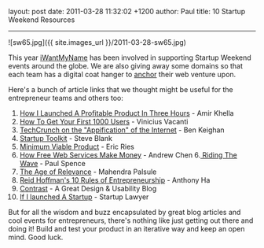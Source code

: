 layout: post
date: 2011-03-28 11:32:02 +1200
author: Paul
title: 10 Startup Weekend Resources



----

![sw65.jpg]({{ site.images_url }}/2011-03-28-sw65.jpg)

This year [iWantMyName](https://iwantmyname.co.nz/) has been involved in supporting Startup Weekend events around the globe. We are also giving away some domains so that each team has a digital coat hanger to [anchor](https://iwantmyname.com/blog/2010/11/anchor-your-social-media-presence-with-a-domain.html) their web venture upon.

Here's a bunch of article links that we thought might be useful for the entrepreneur teams and others too:

1. [How I Launched A Profitable Product In Three Hours](http://blog.amirkhella.com/2010/09/21/the-story-of-keynotopia-how-i-launched-a-profitable-product-in-3-hours/) - Amir Khella
2. [How To Get Your First 1000 Users](http://viniciusvacanti.com/2011/02/08/how-to-get-your-first-1000-users/) - Vinicius Vacanti
3. [TechCrunch on the "Appification" of the Internet](http://techcrunch.com/2011/02/19/mobile-apps-1996-all-over-again/) - Ben Keighan
4. [Startup Toolkit](http://steveblank.com/tools-and-blogs-for-entrepreneurs/) - Steve Blank
5. [Minimum Viable Product](http://ecorner.stanford.edu/authorMaterialInfo.html?mid=2295) - Eric Ries
5. [How Free Web Services Make Money](http://andrewchenblog.com/2011/02/26/quora-what-is-considered-a-significant-number-of-users-for-a-free-consumer-internet-product/) - Andrew Chen
6.[ Riding The Wave](http://geniusnet.blogtown.co.nz/2011/03/10/riding-the-wave/) - Paul Spence
7. [The Age of Relevance](http://techcrunch.com/2011/03/03/the-age-of-relevance/) - Mahendra Palsule
8. [Reid Hoffman's 10 Rules of Entrepreneurship](http://venturebeat.com/2011/03/15/reid-hoffman-10-rules-of-entrepreneurship/) - Anthony Ha
9. [Contrast](http://archived.link/http://www.contrast.ie/blog/wireframing-for-web-apps/) - A Great Design & Usability Blog
10. [If I launched A Startup](http://startuplawyer.com/startup-issues/if-i-launched-a-startup) - Startup Lawyer

But for all the wisdom and buzz encapsulated by great blog articles and cool events for entrepreneurs, there's nothing like just getting out there and doing it! Build and test your product in an iterative way and keep an open mind. Good luck.
